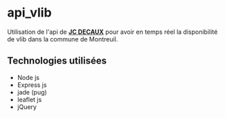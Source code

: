# api_vlib

Utilisation de l'api de [**JC DECAUX**](https://developer.jcdecaux.com/#/opendata/vls?page=getstarted) pour avoir en temps réel la disponibilité de vlib dans la commune de Montreuil.


## Technologies utilisées
* Node js
* Express js
* jade (pug)
* leaflet js
* jQuery




